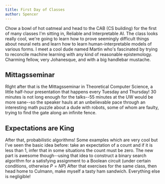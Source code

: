 ```yaml
---
title: First Day of Classes
author: Spencer
---
```


Chow a bowl of hot oatmeal and head to the CAB (CS building) for the first of many classes I'm sitting in, Reliable and Interpretable AI. The class looks really cool, we're going to learn how to prove seemingly difficult things about neural nets and learn how to learn human-interpretable models of various forms. I meet a cool dude named Martin who's fascinated by trying to reconcile machine learning with any kind of reasonable epistemology. Charming fellow, very Johanesque, and with a big handlebar mustache.

## Mittagsseminar

RIght after that is the Mittagsseminar in Theoretical Computer Science, a little half-hour presentation that happens every Tuesday and Thursday! 30 minutes is not long enough for the talks--55 minutes at the UW would be more sane--so the speaker hauls at an unbelievable pace through an interesting math puzzle about a dude with robots, some of whom are faulty, trying to find the gate along an infinite fence.

## Expectations are King

After that, probabilistic algorithms! Some examples which are very cool but I've seen the basic idea before: take an expectation of a count and if it is less than 1, infer that in some situations the count must be zero. The new part is awesome though--using that idea to construct a binary search algorithm for a satisfying assignment to a Boolean circuit (under certain conditions, otherwise $P = NP$) After that exercises for the same class, then head home to Culmann, make myself a tasty ham sandwich. Everything else is negligible!





